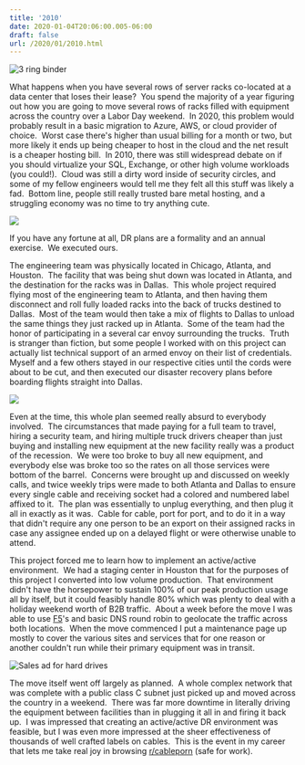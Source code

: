 ```yaml
---
title: '2010'
date: 2020-01-04T20:06:00.005-06:00
draft: false
url: /2020/01/2010.html
---
```


![3 ring binder](/images/post/project_atlas_binder_side-large.jpg "Why yes, that is a 3-ring binder.  Why do you ask?")

What happens when you have several rows of server racks co-located at a data center that loses their lease?  You spend the majority of a year figuring out how you are going to move several rows of racks filled with equipment across the country over a Labor Day weekend.  In 2020, this problem would probably result in a basic migration to Azure, AWS, or cloud provider of choice.  Worst case there's higher than usual billing for a month or two, but more likely it ends up being cheaper to host in the cloud and the net result is a cheaper hosting bill.  In 2010, there was still widespread debate on if you should virtualize your SQL, Exchange, or other high volume workloads (you could!).  Cloud was still a dirty word inside of security circles, and some of my fellow engineers would tell me they felt all this stuff was likely a fad.  Bottom line, people still really trusted bare metal hosting, and a struggling economy was no time to try anything cute.  

![](/images/post/project_atlas_maint_pages-large.jpg)

If you have any fortune at all, DR plans are a formality and an annual exercise.  We executed ours.

The engineering team was physically located in Chicago, Atlanta, and Houston.  The facility that was being shut down was located in Atlanta, and the destination for the racks was in Dallas.  This whole project required flying most of the engineering team to Atlanta, and then having them disconnect and roll fully loaded racks into the back of trucks destined to Dallas.  Most of the team would then take a mix of flights to Dallas to unload the same things they just racked up in Atlanta.  Some of the team had the honor of participating in a several car envoy surrounding the trucks.  Truth is stranger than fiction, but some people I worked with on this project can actually list technical support of an armed envoy on their list of credentials.  Myself and a few others stayed in our respective cities until the cords were about to be cut, and then executed our disaster recovery plans before boarding flights straight into Dallas.

![](/images/post/project_atlas_disconnect_schedule-large.jpg)

Even at the time, this whole plan seemed really absurd to everybody involved.  The circumstances that made paying for a full team to travel, hiring a security team, and hiring multiple truck drivers cheaper than just buying and installing new equipment at the new facility really was a product of the recession.  We were too broke to buy all new equipment, and everybody else was broke too so the rates on all those services were bottom of the barrel.  Concerns were brought up and discussed on weekly calls, and twice weekly trips were made to both Atlanta and Dallas to ensure every single cable and receiving socket had a colored and numbered label affixed to it.  The plan was essentially to unplug everything, and then plug it all in exactly as it was.  Cable for cable, port for port, and to do it in a way that didn't require any one person to be an export on their assigned racks in case any assignee ended up on a delayed flight or were otherwise unable to attend.

This project forced me to learn how to implement an active/active environment.  We had a staging center in Houston that for the purposes of this project I converted into low volume production.  That environment didn't have the horsepower to sustain 100% of our peak production usage all by itself, but it could feasibly handle 80% which was plenty to deal with a holiday weekend worth of B2B traffic.  About a week before the move I was able to use [F5](https://devcentral.f5.com/s/articles/new-geolocation-capabilities-in-v101)'s and basic DNS round robin to geolocate the traffic across both locations.  When the move commenced I put a maintenance page up mostly to cover the various sites and services that for one reason or another couldn't run while their primary equipment was in transit.  

![Sales ad for hard drives](/images/post/2010_hdd_prices-large.png "2010 Labor Day Sale Special!") 

The move itself went off largely as planned.  A whole complex network that was complete with a public class C subnet just picked up and moved across the country in a weekend.  There was far more downtime in literally driving the equipment between facilities than in plugging it all in and firing it back up.  I was impressed that creating an active/active DR environment was feasible, but I was even more impressed at the sheer effectiveness of thousands of well crafted labels on cables.  This is the event in my career that lets me take real joy in browsing [r/cableporn](https://www.reddit.com/r/cableporn/) (safe for work).
